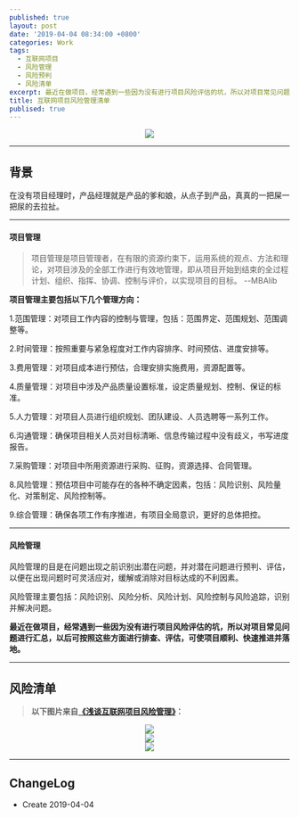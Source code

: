 ```yaml
---
published: true
layout: post
date: '2019-04-04 08:34:00 +0800'
categories: Work
tags:
  - 互联网项目
  - 风险管理
  - 风险预判
  - 风险清单
excerpt: 最近在做项目，经常遇到一些因为没有进行项目风险评估的坑，所以对项目常见问题进行汇总，以后可按照这些方面进行排查、评估，可使项目顺利、快速推进并落地。
title: 互联网项目风险管理清单
publised: true
---
```


<div align="center"><img src="https://www.bobinsun.cn/assets/images/logo-top.jpg"/></div>

---

## 背景

在没有项目经理时，产品经理就是产品的爹和娘，从点子到产品，真真的一把屎一把尿的去拉扯。

---

#### 项目管理 

> 项目管理是项目管理者，在有限的资源约束下，运用系统的观点、方法和理论，对项目涉及的全部工作进行有效地管理，即从项目开始到结束的全过程计划、组织、指挥、协调、控制与评价，以实现项目的目标。  --MBAlib

**项目管理主要包括以下几个管理方向：**

1.范围管理：对项目工作内容的控制与管理，包括：范围界定、范围规划、范围调整等。

2.时间管理：按照重要与紧急程度对工作内容排序、时间预估、进度安排等。

3.费用管理：对项目成本进行预估，合理安排实施费用，资源配置等。

4.质量管理：对项目中涉及产品质量设置标准，设定质量规划、控制、保证的标准。

5.人力管理：对项目人员进行组织规划、团队建设、人员选聘等一系列工作。

6.沟通管理：确保项目相关人员对目标清晰、信息传输过程中没有歧义，书写进度报告。

7.采购管理：对项目中所用资源进行采购、征购，资源选择、合同管理。

8.风险管理：预估项目中可能存在的各种不确定因素，包括：风险识别、风险量化、对策制定、风险控制等。

9.综合管理：确保各项工作有序推进，有项目全局意识，更好的总体把控。

---

#### 风险管理

风险管理的目是在问题出现之前识别出潜在问题，并对潜在问题进行预判、评估，以便在出现问题时可灵活应对，缓解或消除对目标达成的不利因素。

风险管理主要包括：风险识别、风险分析、风险计划、风险控制与风险追踪，识别并解决问题。

**最近在做项目，经常遇到一些因为没有进行项目风险评估的坑，所以对项目常见问题进行汇总，以后可按照这些方面进行排查、评估，可使项目顺利、快速推进并落地。**

---

## 风险清单

> **以下图片来自[《浅谈互联网项目风险管理》](http://www.woshipm.com/pmd/927310.html)：**


<div align="center"><img src="https://www.bobinsun.cn/assets/images/Project-Risk-List-01.jpg"/></div>

<div align="center"><img src="https://www.bobinsun.cn/assets/images/Project-Risk-List-02.jpg"/></div>

<div align="center"><img src="https://www.bobinsun.cn/assets/images/Project-Risk-List-03.jpg"/></div>

---

## ChangeLog

* Create 2019-04-04